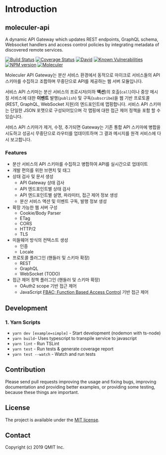 # Introduction

## moleculer-api

A dynamic API Gateway which updates REST endpoints, GraphQL schema, Websocket handlers and access control policies by integrating metadata of discovered remote services.

[![Build Status](https://travis-ci.org/qmit-pro/moleculer-api.svg?branch=master)](https://travis-ci.org/qmit-pro/moleculer-api) [![Coverage Status](https://coveralls.io/repos/github/qmit-pro/moleculer-api/badge.svg?branch=master)](https://coveralls.io/github/qmit-pro/moleculer-api?branch=master) [![David](https://img.shields.io/david/qmit-pro/moleculer-api.svg)](https://david-dm.org/qmit-pro/moleculer-api) [![Known Vulnerabilities](https://snyk.io/test/github/qmit-pro/moleculer-api/badge.svg)](https://snyk.io/test/github/qmit-pro/moleculer-api) [![NPM version](https://img.shields.io/npm/v/moleculer-api.svg)](https://www.npmjs.com/package/moleculer-api) [![Moleculer](https://badgen.net/badge/Powered%20by/Moleculer/0e83cd)](https://moleculer.services)

Moleculer API Gateway는 분산 서비스 환경에서 동적으로 마이크로 서비스들의 API 스키마를 수집하고 조합하며 무중단으로 API를 제공하는 웹 서버 모듈입니다.

서비스 API 스키마는 분산 서비스의 프로시저\(이하 **액션**\)의 호출\(`call`\)이나 중앙 메시징 서비스에 대한 **이벤트** 발행\(`publish`\) 및 구독\(`subscribe`\)을 웹 기반 프로토콜\(REST, GraphQL, WebSocket 지원\)의 엔드포인트에 맵핑합니다. 서비스 API 스키마는 단일한 JSON 포맷으로 구성되어있으며 각 맵핑에 대한 접근 제어 정책을 포함 할 수 있습니다.

서비스 API 스키마가 제거, 수정, 추가되면 Gateway는 기존 통합 API 스키마에 병합을 시도하고 성공시 무중단으로 라우터를 업데이트하며 그 결과 메시지를 원격 서비스에 다시 보고합니다.



### Features

* 분산 서비스의 API 스키마를 수집하고 병합하여 API를 실시간으로 업데이트
* 개발 편의를 위한 브랜치 및 태그
* 상태 검사 및 문서 생성
  * API Gateway 상태 검사
  * API 엔드포인트별 상태 검사
  * API 엔드포인트별 설명, 파라미터, 접근 제어 정보 생성
  * 분산 서비스 액션 및 이벤트 구독, 발행 정보 생성
* 확장 가능한 웹 서버 구성
  * Cookie/Body Parser
  * ETag
  * CORS
  * HTTP/2
  * TLS
* 미들웨어 방식의 컨텍스트 생성
  * 인증
  * Locale
* 프로토콜 플러그인 \(핸들러 및 스키마 확장\)
  * REST
  * GraphQL
  * WebSocket \(TODO\)
* 접근 제어 정책 플러그인 \(핸들러 및 스키마 확장\)
  * OAuth2 scope 기반 접근 제어
  * JavaScript [FBAC; Function Based Access Control](https://arxiv.org/abs/1609.04514) 기반 접근 제어

## Development

### 1. Yarn Scripts

* `yarn dev [example=simple]` - Start development \(nodemon with ts-node\)
* `yarn build`- Uses typescript to transpile service to javascript
* `yarn lint` - Run TSLint
* `yarn test` - Run tests & generate coverage report
* `yarn test --watch` - Watch and run tests

## Contribution

Please send pull requests improving the usage and fixing bugs, improving documentation and providing better examples, or providing some testing, because these things are important.

## License

The project is available under the [MIT license](https://tldrlegal.com/license/mit-license).

## Contact

Copyright \(c\) 2019 QMIT Inc.

